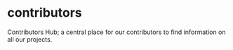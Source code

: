 # contributors
Contributors Hub; a central place for our contributors to find information on all our projects.
